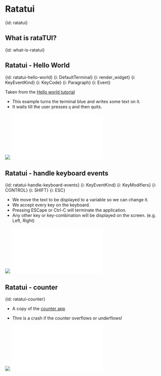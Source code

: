 # Ratatui
{id: ratatui}

## What is rataTUI?
{id: what-is-ratatui}

## Ratatui - Hello World
{id: ratatui-hello-world}
{i: DefaultTerminal}
{i: render_widget}
{i: KeyEventKind}
{i: KeyCode}
{i: Paragraph}
{i: Event}

Taken from the [Hello world tutorial](https://ratatui.rs/tutorials/hello-world/)

* This example turns the terminal blue and writes some text on it.
* It waits till the user presses `q` and then quits.

![](examples/ratatui/hello-world/Cargo.toml)
![](examples/ratatui/hello-world/src/main.rs)


## Ratatui - handle keyboard events
{id: ratatui-handle-keyboard-events}
{i: KeyEventKind}
{i: KeyModifiers}
{i: CONTROL}
{i: SHIFT}
{i: ESC}


* We move the text to be displayed to a variable so we can change it.
* We accept every key on the keyboard.
* Pressing ESCape or Ctrl-C will terminate the application.
* Any other key or key-combination will be displayed on the screen. (e.g. Left, Right)

![](examples/ratatui/handle-the-keyboard/Cargo.toml)
![](examples/ratatui/handle-the-keyboard/src/main.rs)


## Ratatui - counter
{id: ratatui-counter}

* A copy of the [counter app](https://ratatui.rs/tutorials/counter-app/)

* Thre is a crash if the counter overflows or underflows!

![](examples/ratatui/counter/Cargo.toml)
![](examples/ratatui/counter/src/main.rs)

